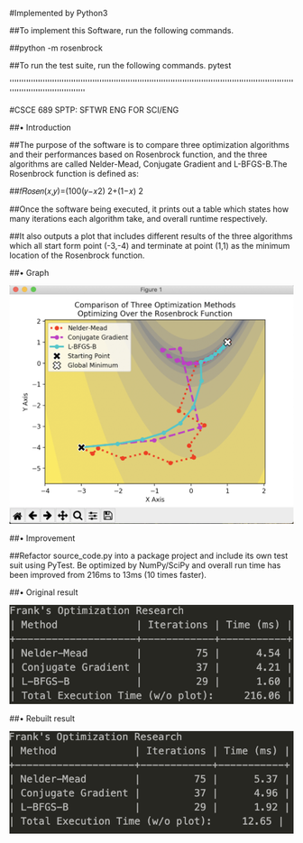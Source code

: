 #Implemented by Python3

##To implement this Software, run the following commands.

##python -m rosenbrock

##To run the test suite, run the following commands. pytest

''''''''''''''''''''''''''''''''''''''''''''''''''''''''''''''''''''''''''''''''''''''''''''''''''''''''''''''''''''''''''''''''''''''''''''''''''''''''

#CSCE 689 SPTP: SFTWR ENG FOR SCI/ENG

##• Introduction

##The purpose of the software is to compare three optimization algorithms and their performances based on Rosenbrock function, and the three algorithms are called Nelder-Mead, Conjugate Gradient and L-BFGS-B.The Rosenbrock function is defined as:

##𝑓𝑅𝑜𝑠𝑒𝑛(𝑥,𝑦)=(100(𝑦−𝑥2) 2+(1−𝑥) 2

##Once the software being executed, it prints out a table which states how many iterations each algorithm take, and overall runtime respectively.

##It also outputs a plot that includes different results of the three algorithms which all start form point (-3,-4) and terminate at point (1,1) as the minimum location of the Rosenbrock function.

##• Graph

![image](https://github.com/CCTSAI-Tony/CSCE689_FINAL_PROJECT/blob/master/rosenbrock/graph.jpg)

##• Improvement

##Refactor source_code.py into a package project and include its own test suit using PyTest. Be optimized by NumPy/SciPy and overall run time has been improved from 216ms to 13ms (10 times faster).

##• Original result

![image](https://github.com/CCTSAI-Tony/CSCE689_FINAL_PROJECT/blob/master/rosenbrock/source.jpg)

##• Rebuilt result

![image](https://github.com/CCTSAI-Tony/CSCE689_FINAL_PROJECT/blob/master/rosenbrock/package.jpg)
